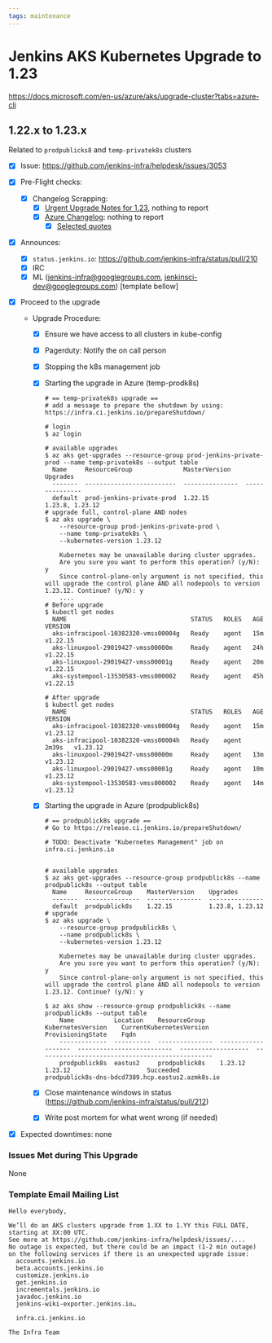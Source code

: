 ```yaml
---
tags: maintenance
---
```

<!-- markdownlint-disable MD013 MD036-->

# Jenkins AKS Kubernetes Upgrade to 1.23

<https://docs.microsoft.com/en-us/azure/aks/upgrade-cluster?tabs=azure-cli>

## 1.22.x  to 1.23.x

Related to `prodpublicks8` and `temp-privatek8s` clusters

- [x] Issue: <https://github.com/jenkins-infra/helpdesk/issues/3053>

- [x] Pre-Flight checks: 
  - [x] Changelog Scrapping:
    - [x] [Urgent Upgrade Notes for 1.23](https://github.com/kubernetes/kubernetes/blob/master/CHANGELOG/CHANGELOG-1.23.md#urgent-upgrade-notes), nothing to report
    - [x] [Azure Changelog](https://github.com/Azure/AKS/blob/master/CHANGELOG.md): nothing to report
      - [x] [Selected quotes](https://github.com/jenkins-infra/helpdesk/issues/3053#issuecomment-1292119216)

- [x] Announces:
  - [x] `status.jenkins.io`: <https://github.com/jenkins-infra/status/pull/210>
  - [x] IRC
  - [x] ML (jenkins-infra@googlegroups.com, jenkinsci-dev@googlegroups.com) [template bellow]

- [x] Proceed to the upgrade
  
  - Upgrade Procedure:
    - [x] Ensure we have access to all clusters in kube-config
    - [x] Pagerduty: Notify the on call person
    - [x] Stopping the k8s management job
    - [x] Starting the upgrade in Azure (temp-prodk8s)

        ```console
        # == temp-privatek8s upgrade ==
        # add a message to prepare the shutdown by using: https://infra.ci.jenkins.io/prepareShutdown/

        # login
        $ az login

        # available upgrades
        $ az aks get-upgrades --resource-group prod-jenkins-private-prod --name temp-privatek8s --output table
          Name     ResourceGroup              MasterVersion    Upgrades
          -------  -------------------------  ---------------  ---------------
          default  prod-jenkins-private-prod  1.22.15          1.23.8, 1.23.12
        # upgrade full, control-plane AND nodes
        $ az aks upgrade \
            --resource-group prod-jenkins-private-prod \
            --name temp-privatek8s \
            --kubernetes-version 1.23.12

            Kubernetes may be unavailable during cluster upgrades.
            Are you sure you want to perform this operation? (y/N): y
            Since control-plane-only argument is not specified, this will upgrade the control plane AND all nodepools to version 1.23.12. Continue? (y/N): y
            ....
        # Before upgrade
        $ kubectl get nodes                         
          NAME                                  STATUS   ROLES   AGE   VERSION
          aks-infracipool-10382320-vmss00004g   Ready    agent   15m   v1.22.15
          aks-linuxpool-29019427-vmss00000m     Ready    agent   24h   v1.22.15
          aks-linuxpool-29019427-vmss00001g     Ready    agent   20m   v1.22.15
          aks-systempool-13530583-vmss000002    Ready    agent   45h   v1.22.15
        
        # After upgrade
        $ kubectl get nodes      
          NAME                                  STATUS   ROLES   AGE     VERSION
          aks-infracipool-10382320-vmss00004g   Ready    agent   15m     v1.23.12
          aks-infracipool-10382320-vmss00004h   Ready    agent   2m39s   v1.23.12
          aks-linuxpool-29019427-vmss00000m     Ready    agent   13m     v1.23.12
          aks-linuxpool-29019427-vmss00001g     Ready    agent   10m     v1.23.12
          aks-systempool-13530583-vmss000002    Ready    agent   14m     v1.23.12
        ```

    - [x] Starting the upgrade in Azure (prodpublick8s)

        ```console
        # == prodpublick8s upgrade ==
        # Go to https://release.ci.jenkins.io/prepareShutdown/

        # TODO: Deactivate "Kubernetes Management" job on infra.ci.jenkins.io


        # available upgrades
        $ az aks get-upgrades --resource-group prodpublick8s --name prodpublick8s --output table
          Name     ResourceGroup    MasterVersion    Upgrades
          -------  ---------------  ---------------  ---------------
          default  prodpublick8s    1.22.15          1.23.8, 1.23.12
        # upgrade 
        $ az aks upgrade \
            --resource-group prodpublick8s \
            --name prodpublick8s \
            --kubernetes-version 1.23.12

            Kubernetes may be unavailable during cluster upgrades.
            Are you sure you want to perform this operation? (y/N): y
            Since control-plane-only argument is not specified, this will upgrade the control plane AND all nodepools to version 1.23.12. Continue? (y/N): y

        $ az aks show --resource-group prodpublick8s --name prodpublick8s --output table
            Name           Location    ResourceGroup    KubernetesVersion    CurrentKubernetesVersion    ProvisioningState    Fqdn
            -------------  ----------  ---------------  -------------------  --------------------------  -------------------  ------------------------------------------------
            prodpublick8s  eastus2     prodpublick8s    1.23.12              1.23.12                     Succeeded            prodpublick8s-dns-bdcd7389.hcp.eastus2.azmk8s.io
        ```

    - [x] Close maintenance windows in status (<https://github.com/jenkins-infra/status/pull/212>)
    - [x] Write post mortem for what went wrong (if needed)

- [x] Expected downtimes: none

### Issues Met during This Upgrade
  None
  
### Template Email Mailing List

```text
Hello everybody,

We’ll do an AKS clusters upgrade from 1.XX to 1.YY this FULL DATE, starting at XX:00 UTC.
See more at https://github.com/jenkins-infra/helpdesk/issues/....
No outage is expected, but there could be an impact (1-2 min outage) on the following services if there is an unexpected upgrade issue:
  accounts.jenkins.io
  beta.accounts.jenkins.io
  customize.jenkins.io
  get.jenkins.io
  incrementals.jenkins.io
  javadoc.jenkins.io
  jenkins-wiki-exporter.jenkins.io…

  infra.ci.jenkins.io

The Infra Team
```
